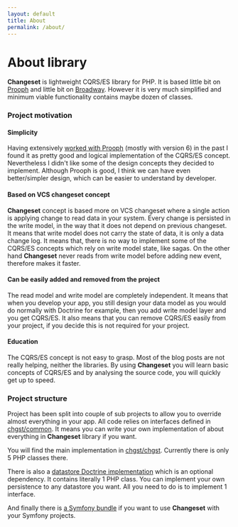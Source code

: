 ```yaml
---
layout: default
title: About
permalink: /about/
---
```


# About library

**Changeset** is lightweight CQRS/ES library for PHP. It is based little bit on [Prooph](https://github.com/prooph) and
little bit on [Broadway](https://github.com/broadway). However it is very much simplified and minimum viable
functionality contains maybe dozen of classes.

### Project motivation

#### Simplicity

Having extensively [worked with Prooph](https://github.com/nixilla/cqrs-bundle) (mostly with version 6) in the past
I found it as pretty good and logical implementation of the CQRS/ES concept. Nevertheless I didn't like some of
the design concepts they decided to implement. Although Prooph is good, I think we can have even better/simpler design,
which can be easier to understand by developer.

#### Based on VCS changeset concept

**Changeset** concept is based more on VCS changeset where a single action is applying change to read data in your system.
Every change is persisted in the write model, in the way that it does not depend on previous changeset. It means that
write model does not carry the state of data, it is only a data change log. It means that, there is no way to implement
some of the CQRS/ES concepts which rely on write model state, like sagas. On the other hand **Changeset** never reads
from write model before adding new event, therefore makes it faster.

#### Can be easily added and removed from the project

The read model and write model are completely independent. It means that when you develop your app, you still design
your data model as you would do normally with Doctrine for example, then you add write model layer and you get CQRS/ES.
It also means that you can remove CQRS/ES easily from your project, if you decide this is not required for your project.

#### Education

The CQRS/ES concept is not easy to grasp. Most of the blog posts are not really helping, neither the libraries.
By using **Changeset** you will learn basic concepts of CQRS/ES and by analysing the source code, you will quickly
get up to speed. 

### Project structure

Project has been split into couple of sub projects to allow you to override almost everything in your app. All code
relies on interfaces defined in [chgst/common](https://github.com/chgst/common). It means you can write your own
implementation of about everything in **Changeset** library if you want.

You will find the main implementation in [chgst/chgst](https://github.com/chgst/chgst). Currently there is only 5 PHP
classes there.

There is also a [datastore Doctrine implementation](https://github.com/chgst/persistence-doctrine) which is an optional
dependency. It contains literally 1 PHP class. You can implement your own persistence to any datastore you want. All you
need to do is to implement 1 interface.

And finally there is [a Symfony bundle](https://github.com/chgst/chgst-bundle) if you want to use **Changeset** with
your Symfony projects.



